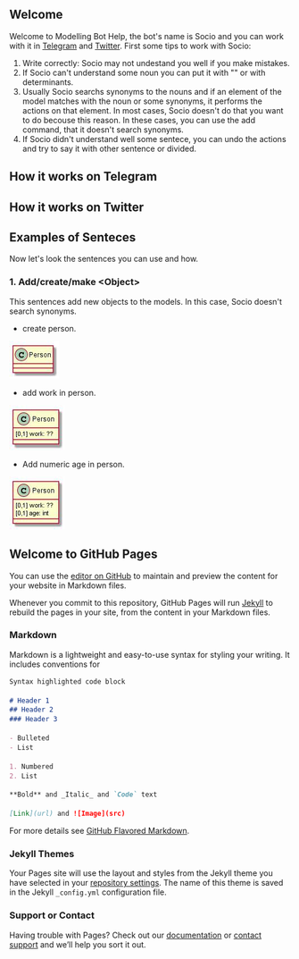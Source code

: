 ## Welcome

Welcome to Modelling Bot Help, the bot's name is Socio and you can work with it in [Telegram](https://t.me/ModellingBot) and [Twitter](https://twitter.com/ModellingBot). First some tips to work with Socio:

1. Write correctly: Socio may not undestand you well if you make mistakes.
2. If Socio can't understand some noun you can put it with "" or with determinants.
3. Usually Socio searchs synonyms to the nouns and if an element of the model matches with the noun or some synonyms, it performs the actions on that element. In most cases, Socio doesn't do that you want to do becouse this reason. In these cases, you can use the add command, that it doesn't search synonyms.
4. If Socio didn't understand well some sentece, you can undo the actions and try to say it with other sentence or divided.
## How it works on Telegram

## How it works on Twitter

## Examples of Senteces

Now let's look the sentences you can use and how.

### 1. Add/create/make \<Object>

This sentences add new objects to the models. In this case, Socio doesn't search synonyms.
 
- create person.                       

![Image](img/photo_2017-05-30_12-56-40.jpg)

- add work in person. 

![Image](img/photo_2017-05-30_12-57-08.jpg)

- Add numeric age in person.

![Image](img/photo_2017-05-30_12-57-28.jpg)

## Welcome to GitHub Pages

You can use the [editor on GitHub](https://github.com/SaraPerezSoler/ModellingBot/edit/gh-pages/index.md) to maintain and preview the content for your website in Markdown files.

Whenever you commit to this repository, GitHub Pages will run [Jekyll](https://jekyllrb.com/) to rebuild the pages in your site, from the content in your Markdown files.

### Markdown

Markdown is a lightweight and easy-to-use syntax for styling your writing. It includes conventions for

```markdown
Syntax highlighted code block

# Header 1
## Header 2
### Header 3

- Bulleted
- List

1. Numbered
2. List

**Bold** and _Italic_ and `Code` text

[Link](url) and ![Image](src)
```

For more details see [GitHub Flavored Markdown](https://guides.github.com/features/mastering-markdown/).

### Jekyll Themes

Your Pages site will use the layout and styles from the Jekyll theme you have selected in your [repository settings](https://github.com/SaraPerezSoler/ModellingBotHelp/settings). The name of this theme is saved in the Jekyll `_config.yml` configuration file.

### Support or Contact

Having trouble with Pages? Check out our [documentation](https://help.github.com/categories/github-pages-basics/) or [contact support](https://github.com/contact) and we’ll help you sort it out.

